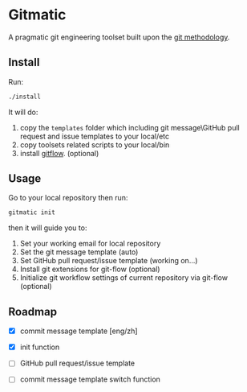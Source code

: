# Gitmatic 

A pragmatic git engineering toolset built upon the [git methodology](https://paincompiler.github.io/GiThodology/).

## Install  

Run:

```bash
./install
```

It will do: 

1. copy the `templates` folder which including git message\GitHub pull request and issue templates to your local/etc
2. copy toolsets related scripts to your local/bin
3. install [gitflow](https://github.com/nvie/gitflow). (optional)

## Usage


Go to your local repository then run:

```bash
gitmatic init
```

then it will guide you to:

1. Set your working email for local repository
2. Set the git message template (auto)
3. Set GitHub pull request/issue template (working on...)
4. Install git extensions for git-flow (optional)
5. Initialize git workflow settings of current repository via git-flow (optional)

## Roadmap

- [x] commit message template [eng/zh]
- [x] init function 
- [ ] GitHub pull request/issue template
- [ ] commit message template switch function 

